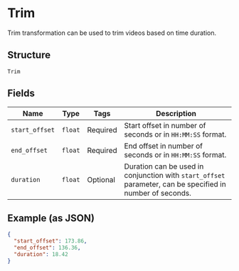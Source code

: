 
# Trim

Trim transformation can be used to trim videos based on time duration.

## Structure

`Trim`

## Fields

| Name | Type | Tags | Description |
|  --- | --- | --- | --- |
| `start_offset` | `float` | Required | Start offset in number of seconds or in `HH:MM:SS` format. |
| `end_offset` | `float` | Required | End offset in number of seconds or in `HH:MM:SS` format. |
| `duration` | `float` | Optional | Duration can be used in conjunction with `start_offset` parameter, can be specified in number of seconds. |

## Example (as JSON)

```json
{
  "start_offset": 173.86,
  "end_offset": 136.36,
  "duration": 18.42
}
```

